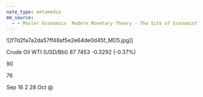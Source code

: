 ```yaml
---
note_type: metamedia
mm_source:
  - - Mosler Economics  Modern Monetary Theory - The Site of Economist Warren MoslerMosler Economics  Modern Monetary Theory  The Site of Economist Warren Mosler.md
---
```


![[f7d2fa7a2da57ff48af5e2e64de0d45f_MD5.jpg]]

Crude Oil WTI (USD/Bbl) 87 7453 -0.3292 (-0.37%)

90

76

Sep 16 2 28 Oct @

